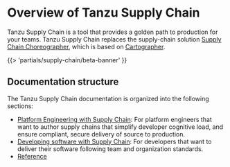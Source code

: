 # Overview of Tanzu Supply Chain

Tanzu Supply Chain is a tool that provides a golden path to production for your teams. Tanzu Supply
Chain replaces the supply-chain solution [Supply Chain Choreographer](../scc/about.hbs.md),
which is based on [Cartographer](https://cartographer.sh).

{{> 'partials/supply-chain/beta-banner' }}

## Documentation structure

The Tanzu Supply Chain documentation is organized into the following sections:

- [Platform Engineering with Supply Chain](platform-engineering/about.hbs.md): For platform
  engineers that want to author supply chains that simplify developer cognitive load, and ensure
  compliant, secure delivery of source to production.
- [Developing software with Supply Chain](development/about.hbs.md): For developers that want to
  deliver their software following team and organization standards.
- [Reference](reference/about.hbs.md)